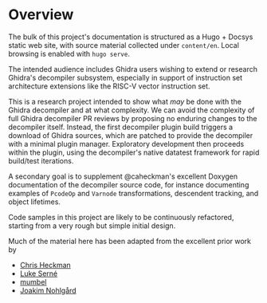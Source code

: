 # Overview

The bulk of this project's documentation is structured as a Hugo + Docsys static web site,
with source material collected under `content/en`. Local browsing is enabled with `hugo serve`.

The intended audience includes Ghidra users wishing to extend or research Ghidra's decompiler subsystem,
especially in support of instruction set architecture extensions like the RISC-V vector instruction set.

This is a research project intended to show what *may* be done with the Ghidra decompiler and at what complexity.
We can avoid the complexity of full Ghidra decompiler PR reviews by proposing no enduring changes to the decompiler
itself.  Instead, the first decompiler plugin build triggers a download of Ghidra sources, which are patched to provide the decompiler
with a minimal plugin manager.  Exploratory development then proceeds within the plugin, using the decompiler's native datatest framework for
rapid build/test iterations.

A secondary goal is to supplement @caheckman's excellent Doxygen documentation of the decompiler source code, for instance
documenting examples of `PcodeOp` and `Varnode` transformations, descendent tracking, and object lifetimes.

Code samples in this project are likely to be continuously refactored, starting from a very rough but simple initial
design.

Much of the material here has been adapted from the excellent prior work by

* [Chris Heckman](https://github.com/caheckman)
* [Luke Serné](https://github.com/LukeSerne)
* [mumbel](https://github.com/mumbel)
* [Joakim Nohlgård](https://github.com/jnohlgard)
